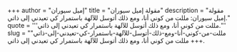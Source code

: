+++
author = "إميل سيوران"
title = "مقولة إميل سيوران"
description = "مقولة إميل سيوران: مللت من كوني أنا، ومع ذلك أتوسل للآلهة باستمرار كي تعيدني إلى ذاتي."
quote = '''مللت من كوني أنا، ومع ذلك أتوسل للآلهة باستمرار كي تعيدني إلى ذاتي.''' 
slug = "مللت-من-كوني-أنا-ومع-ذلك-أتوسل-للآلهة-باستمرار-كي-تعيدني-إلى-ذاتي"
+++
مللت من كوني أنا، ومع ذلك أتوسل للآلهة باستمرار كي تعيدني إلى ذاتي.
